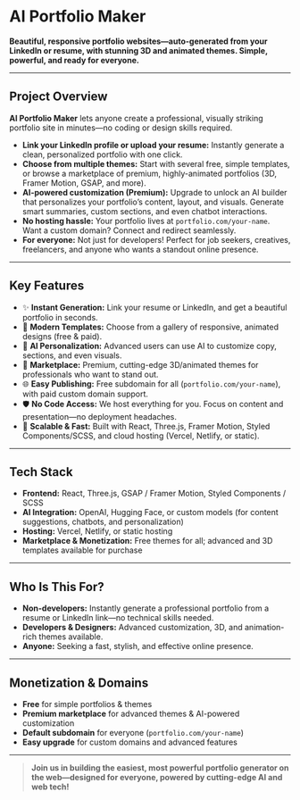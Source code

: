 # AI Portfolio Maker

**Beautiful, responsive portfolio websites—auto-generated from your LinkedIn or resume, with stunning 3D and animated themes. Simple, powerful, and ready for everyone.**

---

## Project Overview

**AI Portfolio Maker** lets anyone create a professional, visually striking portfolio site in minutes—no coding or design skills required.

- **Link your LinkedIn profile or upload your resume:** Instantly generate a clean, personalized portfolio with one click.
- **Choose from multiple themes:** Start with several free, simple templates, or browse a marketplace of premium, highly-animated portfolios (3D, Framer Motion, GSAP, and more).
- **AI-powered customization (Premium):** Upgrade to unlock an AI builder that personalizes your portfolio’s content, layout, and visuals. Generate smart summaries, custom sections, and even chatbot interactions.
- **No hosting hassle:** Your portfolio lives at `portfolio.com/your-name`. Want a custom domain? Connect and redirect seamlessly.
- **For everyone:** Not just for developers! Perfect for job seekers, creatives, freelancers, and anyone who wants a standout online presence.

---

## Key Features

- ✨ **Instant Generation:** Link your resume or LinkedIn, and get a beautiful portfolio in seconds.
- 🎨 **Modern Templates:** Choose from a gallery of responsive, animated designs (free & paid).
- 🤖 **AI Personalization:** Advanced users can use AI to customize copy, sections, and even visuals.
- 💼 **Marketplace:** Premium, cutting-edge 3D/animated themes for professionals who want to stand out.
- 🌐 **Easy Publishing:** Free subdomain for all (`portfolio.com/your-name`), with paid custom domain support.
- 🛡️ **No Code Access:** We host everything for you. Focus on content and presentation—no deployment headaches.
- 🚀 **Scalable & Fast:** Built with React, Three.js, Framer Motion, Styled Components/SCSS, and cloud hosting (Vercel, Netlify, or static).

---

## Tech Stack

- **Frontend:** React, Three.js, GSAP / Framer Motion, Styled Components / SCSS
- **AI Integration:** OpenAI, Hugging Face, or custom models (for content suggestions, chatbots, and personalization)
- **Hosting:** Vercel, Netlify, or static hosting
- **Marketplace & Monetization:** Free themes for all; advanced and 3D templates available for purchase

---

## Who Is This For?

- **Non-developers:** Instantly generate a professional portfolio from a resume or LinkedIn link—no technical skills needed.
- **Developers & Designers:** Advanced customization, 3D, and animation-rich themes available.
- **Anyone:** Seeking a fast, stylish, and effective online presence.

---

## Monetization & Domains

- **Free** for simple portfolios & themes
- **Premium marketplace** for advanced themes & AI-powered customization
- **Default subdomain** for everyone (`portfolio.com/your-name`)
- **Easy upgrade** for custom domains and advanced features

---

> **Join us in building the easiest, most powerful portfolio generator on the web—designed for everyone, powered by cutting-edge AI and web tech!**
